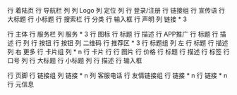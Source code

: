 行 着陆页
    行 导航栏
        列
            列 Logo
            列 定位
        列
            行 登录/注册
            行 链接组
    行 宣传语
        行 大标题
        行 小标题
    行 搜索栏
        行 分类
        行 输入框
    行 声明
        列 链接 * 3

行 主体
    行 服务栏
        列 服务 * 3
            行 图标
            行 标题
            行 描述
    行 APP推广
        行 标题
        行 描述
        行 
            列
                行 按钮
                行 按钮
            列 二维码
    行 推荐区 * 3
        行 标题组
            列 左
                行 标题
                行 描述
            列 右 更多
        行 卡片组
            列 * n
                行 卡片
                    行
                        行 图片
                        行 价格
                    行 标题
                    行 描述
                行 标签
    行 口号
        列 
            行 大标题
            行 小标题
        列
            行 描述
            行 输入框

行 页脚
    行 链接组
        列 链接 * n
        列 客服电话
    行 友情链接组
        行 链接 * n
        行 链接 * n
    行 元信息